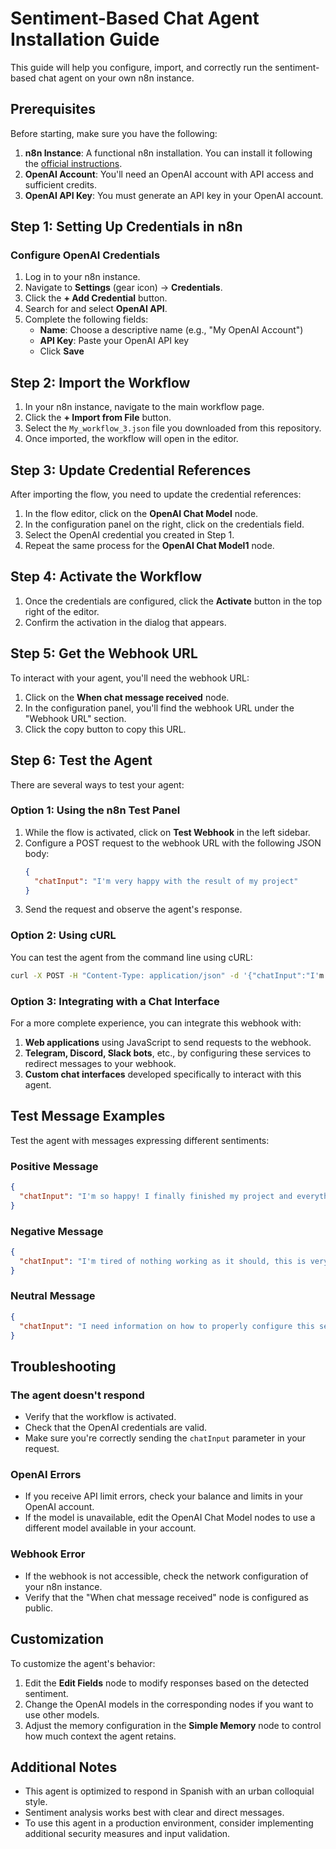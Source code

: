 # Sentiment-Based Chat Agent Installation Guide

This guide will help you configure, import, and correctly run the sentiment-based chat agent on your own n8n instance.

## Prerequisites

Before starting, make sure you have the following:

1. **n8n Instance**: A functional n8n installation. You can install it following the [official instructions](https://docs.n8n.io/hosting/).
2. **OpenAI Account**: You'll need an OpenAI account with API access and sufficient credits.
3. **OpenAI API Key**: You must generate an API key in your OpenAI account.

## Step 1: Setting Up Credentials in n8n

### Configure OpenAI Credentials

1. Log in to your n8n instance.
2. Navigate to **Settings** (gear icon) → **Credentials**.
3. Click the **+ Add Credential** button.
4. Search for and select **OpenAI API**.
5. Complete the following fields:
   - **Name**: Choose a descriptive name (e.g., "My OpenAI Account")
   - **API Key**: Paste your OpenAI API key
   - Click **Save**

## Step 2: Import the Workflow

1. In your n8n instance, navigate to the main workflow page.
2. Click the **+ Import from File** button.
3. Select the `My_workflow_3.json` file you downloaded from this repository.
4. Once imported, the workflow will open in the editor.

## Step 3: Update Credential References

After importing the flow, you need to update the credential references:

1. In the flow editor, click on the **OpenAI Chat Model** node.
2. In the configuration panel on the right, click on the credentials field.
3. Select the OpenAI credential you created in Step 1.
4. Repeat the same process for the **OpenAI Chat Model1** node.

## Step 4: Activate the Workflow

1. Once the credentials are configured, click the **Activate** button in the top right of the editor.
2. Confirm the activation in the dialog that appears.

## Step 5: Get the Webhook URL

To interact with your agent, you'll need the webhook URL:

1. Click on the **When chat message received** node.
2. In the configuration panel, you'll find the webhook URL under the "Webhook URL" section.
3. Click the copy button to copy this URL.

## Step 6: Test the Agent

There are several ways to test your agent:

### Option 1: Using the n8n Test Panel

1. While the flow is activated, click on **Test Webhook** in the left sidebar.
2. Configure a POST request to the webhook URL with the following JSON body:
   ```json
   {
     "chatInput": "I'm very happy with the result of my project"
   }
   ```
3. Send the request and observe the agent's response.

### Option 2: Using cURL

You can test the agent from the command line using cURL:

```bash
curl -X POST -H "Content-Type: application/json" -d '{"chatInput":"I'm very frustrated with these errors"}' YOUR_WEBHOOK_URL
```

### Option 3: Integrating with a Chat Interface

For a more complete experience, you can integrate this webhook with:

1. **Web applications** using JavaScript to send requests to the webhook.
2. **Telegram, Discord, Slack bots**, etc., by configuring these services to redirect messages to your webhook.
3. **Custom chat interfaces** developed specifically to interact with this agent.

## Test Message Examples

Test the agent with messages expressing different sentiments:

### Positive Message
```json
{
  "chatInput": "I'm so happy! I finally finished my project and everything turned out perfect."
}
```

### Negative Message
```json
{
  "chatInput": "I'm tired of nothing working as it should, this is very frustrating."
}
```

### Neutral Message
```json
{
  "chatInput": "I need information on how to properly configure this service."
}
```

## Troubleshooting

### The agent doesn't respond
- Verify that the workflow is activated.
- Check that the OpenAI credentials are valid.
- Make sure you're correctly sending the `chatInput` parameter in your request.

### OpenAI Errors
- If you receive API limit errors, check your balance and limits in your OpenAI account.
- If the model is unavailable, edit the OpenAI Chat Model nodes to use a different model available in your account.

### Webhook Error
- If the webhook is not accessible, check the network configuration of your n8n instance.
- Verify that the "When chat message received" node is configured as public.

## Customization

To customize the agent's behavior:

1. Edit the **Edit Fields** node to modify responses based on the detected sentiment.
2. Change the OpenAI models in the corresponding nodes if you want to use other models.
3. Adjust the memory configuration in the **Simple Memory** node to control how much context the agent retains.

## Additional Notes

- This agent is optimized to respond in Spanish with an urban colloquial style.
- Sentiment analysis works best with clear and direct messages.
- To use this agent in a production environment, consider implementing additional security measures and input validation. 